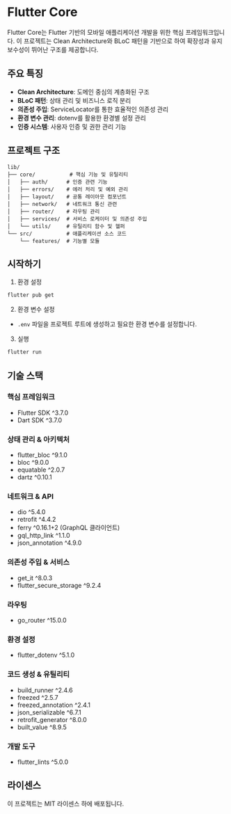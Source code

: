 # Flutter Core

Flutter Core는 Flutter 기반의 모바일 애플리케이션 개발을 위한 핵심 프레임워크입니다. 이 프로젝트는 Clean Architecture와 BLoC 패턴을 기반으로 하여 확장성과 유지보수성이 뛰어난 구조를 제공합니다.

## 주요 특징

- **Clean Architecture**: 도메인 중심의 계층화된 구조
- **BLoC 패턴**: 상태 관리 및 비즈니스 로직 분리
- **의존성 주입**: ServiceLocator를 통한 효율적인 의존성 관리
- **환경 변수 관리**: dotenv를 활용한 환경별 설정 관리
- **인증 시스템**: 사용자 인증 및 권한 관리 기능

## 프로젝트 구조

```
lib/
├── core/           # 핵심 기능 및 유틸리티
│   ├── auth/      # 인증 관련 기능
│   ├── errors/    # 에러 처리 및 예외 관리
│   ├── layout/    # 공통 레이아웃 컴포넌트
│   ├── network/   # 네트워크 통신 관련
│   ├── router/    # 라우팅 관리
│   ├── services/  # 서비스 로케이터 및 의존성 주입
│   └── utils/     # 유틸리티 함수 및 헬퍼
└── src/           # 애플리케이션 소스 코드
    └── features/  # 기능별 모듈
```

## 시작하기

1. 환경 설정
```bash
flutter pub get
```

2. 환경 변수 설정
- `.env` 파일을 프로젝트 루트에 생성하고 필요한 환경 변수를 설정합니다.

3. 실행
```bash
flutter run
```

## 기술 스택

### 핵심 프레임워크
- Flutter SDK ^3.7.0
- Dart SDK ^3.7.0

### 상태 관리 & 아키텍처
- flutter_bloc ^9.1.0
- bloc ^9.0.0
- equatable ^2.0.7
- dartz ^0.10.1

### 네트워크 & API
- dio ^5.4.0
- retrofit ^4.4.2
- ferry ^0.16.1+2 (GraphQL 클라이언트)
- gql_http_link ^1.1.0
- json_annotation ^4.9.0

### 의존성 주입 & 서비스
- get_it ^8.0.3
- flutter_secure_storage ^9.2.4

### 라우팅
- go_router ^15.0.0

### 환경 설정
- flutter_dotenv ^5.1.0

### 코드 생성 & 유틸리티
- build_runner ^2.4.6
- freezed ^2.5.7
- freezed_annotation ^2.4.1
- json_serializable ^6.7.1
- retrofit_generator ^8.0.0
- built_value ^8.9.5

### 개발 도구
- flutter_lints ^5.0.0

## 라이센스

이 프로젝트는 MIT 라이센스 하에 배포됩니다.
